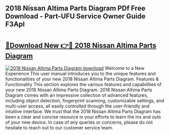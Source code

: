 ## 2018 Nissan Altima Parts Diagram PDf Free Download - Part-UFU Service Owner Guide F3Apl

# <h2><a href="http://dfq88m.blite.top/?on=2018+Nissan+Altima+Parts+Diagram">🔗Download New 👉🔴 2018 Nissan Altima Parts Diagram</a></h2>

[![2018 Nissan Altima Parts Diagram download](https://i.imgur.com/lujVjoI.png)](http://dfq88m.blite.top/?on=2018+Nissan+Altima+Parts+Diagram)
Welcome to a New Experience This user manual introduces you to the unique features and functionalities of your new 2018 Nissan Altima Parts Diagram. Features & Functionality This section explores the various features and capabilities of your new 2018 Nissan Altima Parts Diagram. 2018 Nissan Altima Parts Diagram comes with an impressive collection of advanced features, including object detection, fingerprint scanning, customizable settings, and multi-user access, all easily controlled through the user-friendly and intuitive interface. We trust that the 2018 Nissan Altima Parts Diagram has been a clear and concise resource in your efforts to learn the ins and outs of your new device. In case of any queries or concerns, please do not hesitate to reach out to our customer service team.
